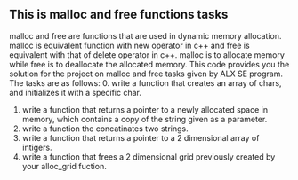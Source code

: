 ## This is malloc and free functions tasks
malloc and free are functions that are used in dynamic memory allocation.
malloc is equivalent function with new operator in c++ and free is equivalent with that of delete operator in c++.
malloc is to allocate memory while free is to deallocate the allocated memory.
This code provides you the solution for the project on malloc and free tasks given by ALX SE program. The tasks are as follows:
0. write a function that creates an array of chars, and initializes it with a specific char.
1. write a function that returns a pointer to a newly allocated space in memory, which contains a copy of the string given as a parameter.
2. write a function the concatinates two strings.
3. write a function that returns a pointer to a 2 dimensional array of intigers.
4. write a function that frees a 2 dimensional grid previously created by your alloc_grid fuction.
